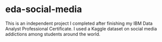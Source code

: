 # eda-social-media
This is an independent project I completed after finishing my IBM Data Analyst Professional Certificate. I used a Kaggle dataset on social media addictions among students around the world.
